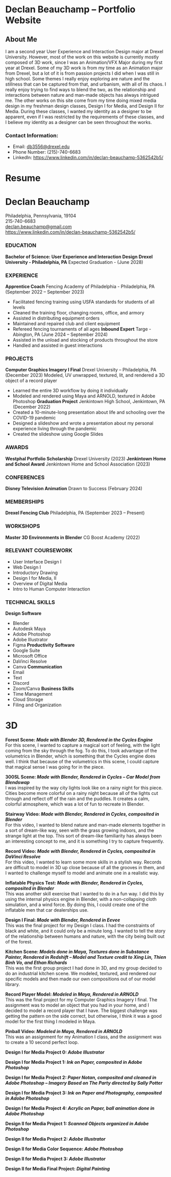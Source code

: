 # Declan Beauchamp – Portfolio Website  
## About Me  
 I am a second year User Experience and Interaction Design major at Drexel University. However, most of the work on this website is currently mostly composed of 3D work, since I was an Animation/VFX Major during my first year at Drexel. Some of my 3D work is from my time as an Animation major from Drexel, but a lot of it is from passion projects I did when I was still in high school. Some themes I really enjoy exploring are nature and the stillness that can be captured from that, and urbanism, with all of its chaos. I really enjoy trying to find ways to blend the two, as the relationship and interactions between nature and man-made objects has always intrigued me. The other works on this site come from my time doing mixed media design in my freshman design classes, Design I for Media, and Design II for Media. During these classes, I wanted my identity as a designer to be apparent, even if I was restricted by the requirements of these classes, and I believe my identity as a designer can be seen throughout the works.  
### Contact Information:  
- Email: db3556@drexel.edu 
- Phone Number: (215)-740-6683 
- LinkedIn: https://www.linkedin.com/in/declan-beauchamp-5362542b5/
# Resume  
# Declan Beauchamp  
Philadelphia, Pennsylvania, 19104  
215-740-6683  
declan.beauchamp@gmail.com  
https://www.linkedin.com/in/declan-beauchamp-5362542b5/  
### EDUCATION
**Bachelor of Science: User Experience and Interaction Design**
**Drexel University - Philadelphia, PA**
Expected Graduation - (June 2028)
### EXPERIENCE 
**Apprentice Coach**
Fencing Academy of Philadelphia - Philadelphia, PA
(September 2022 – September 2023)
- Facilitated fencing training using USFA standards for students of all levels
- Cleaned the training floor, changing rooms, office, and armory
- Assisted in distributing equipment orders
- Maintained and repaired club and client equipment
- Refereed fencing tournaments of all ages 
**Inbound Expert**
Targe - Abington, PA
(June 2024 – September 2024)
- Assisted in the unload and stocking of products throughout the store
- Handled and assisted in guest interactions
### PROJECTS
**Computer Graphics Imagery I Final**
Drexel University – Philadelphia, PA
(December 2023)
 Modeled, UV unwrapped, textured, lit, and rendered a 3D object of a record player
- Learned the entire 3D workflow by doing it individually
- Modeled and rendered using Maya and ARNOLD, textured in Adobe Photoshop
**Graduation Project**
Jenkintown High School, Jenkintown, PA
(December 2022)
- Created a 10-minute-long presentation about life and schooling over the COVID-19 pandemic
- Designed a slideshow and wrote a presentation about my personal experience living through the pandemic
- Created the slideshow using Google Slides
### AWARDS
**Westphal Portfolio Scholarship**
Drexel University
(2023)
**Jenkintown Home and School Award**
Jenkintown Home and School Association
(2023) 
### CONFERENCES
**Disney Television Animation**
Drawn to Success
(February 2024)
### MEMBERSHIPS 
**Drexel Fencing Club** 
Philadelphia, PA
(September 2023 – Present)
### WORKSHOPS 
**Master 3D Environments in Blender**
CG Boost Academy
(2022) 
### RELEVANT COURSEWORK
 - User Interface Design I
 - Web Design I
 - Introductory Drawing
 - Design I for Media, II
 - Overview of Digital Media
 - Intro to Human Computer Interaction 
### TECHNICAL SKILLS
**Design Software**
 - Blender 
 - Autodesk Maya
 - Adobe Photoshop
 - Adobe Illustrator
 - Figma
**Productivity Software**
 - Google Suite
 - Microsoft Office
 - DaVinci Resolve
 - Canva
**Communication**
 - Email
 - Text
 - Discord
 - Zoom/Canva
**Business Skills**
 - Time Management
 - Cloud Storage
 - Filing and Organization
# 3D
**Forest Scene: *Made with Blender 3D, Rendered in the Cycles Engine***  
	For this scene, I wanted to capture a magical sort of feeling, with the light coming from the sky through the fog. To do this,  I took advantage of the volumetrics in Blender, which is something that the Cycles engine does well. I think that because of the volumetrics in this scene, I could capture that magical sense I was going for in the piece.  

**300SL Scene: *Made with Blender, Rendered in Cycles – Car Model from Blendswap***  
	I was inspired by the way city lights look like on a rainy night for this piece. Cities become more colorful on a rainy night because all of the lights cut through and reflect off of the rain and the puddles. It creates a calm, colorful atmosphere, which was a lot of fun to recreate in Blender. 

**Stairway Video: *Made with Blender, Rendered in Cycles, composited in Blender***  
	For this video, I wanted to blend nature and man-made elements together in a sort of dream-like way, seen with the grass growing indoors, and the strange light at the top. This sort of dream-like familiarity has always been an interesting concept to me, and it is something I try to capture frequently.

**Record Video: *Made with Blender, Rendered in Cycles, composited in DaVinci Resolve***  
	For this video, I wanted to learn some more skills in a stylish way. Records are difficult to model in 3D up close because of all the grooves in them, and I wanted to challenge myself to model and animate one in a realistic way.  

**Inflatable Physics Test: *Made with Blender, Rendered in Cycles, composited in Blender***  
	This was another skill exercise that I wanted to do in a fun way. I did this by using the internal physics engine in Blender, with a non-collapsing cloth simulation, and a wind force. By doing this, I could create one of the inflatable men that car dealerships use.  

**Design I Final: *Made with Blender, Rendered in Eevee***  
	This was the final project for my Design I class. I had the constraints of black and white, and it could only be a minute long. I wanted to tell the story of the relationship between humans and nature, with the city being built out of the forest.  

**Kitchen Scene: *Models done in Maya, Textures done in Substance Painter, Rendered in Redshift – Model and Texture credit to Xing Lin, Thien Binh Vo, and Ethan Richards***  
	This was the first group project I had done in 3D, and my group decided to do an industrial kitchen scene. We modeled, textured, and rendered our specific models and then made our own compositions out of our model library.

**Record Player Model: *Modeled in Maya, Rendered in ARNOLD***  
	This was the final project for my Computer Graphics Imagery I final. The assignment was to model an object that you had in your home, and I decided to model a record player that I have. The biggest challenge was getting the pattern on the side correct, but otherwise, I think it was a good model for the first thing I modeled in Maya.

**Pinball Video: *Modeled in Maya, Rendered in ARNOLD***  
    This was an assignment for my Animation I class, and the assignment was to create a 10 second perfect loop.

**Design I for Media Project 0: *Adobe Illustrator***  

**Design I for Media Project 1: *Ink on Paper, composited in Adobe Photoshop*** 

**Design I for Media Project 2: *Paper Notan, composited and cleaned in Adobe Photoshop – Imagery Based on The Party directed by Sally Potter*** 

**Design I for Media Project 3: *Ink on Paper and Photography, composited in Adobe Photoshop***  

**Design I for Media Project 4: *Acrylic on Paper, ball animation done in Adobe Photoshop*** 

**Design II for Media Project 1: *Scanned Objects organized in Adobe Photoshop***

**Design II for Media Project 2: *Adobe Illustrator*** 

**Design II for Media Color Sequence: *Adobe Photoshop***  

**Design II for Media Project 3: *Adobe Illustrator***

**Design II for Media Final Project: *Digital Painting***  